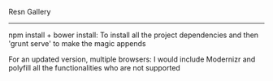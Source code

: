 Resn Gallery

____

npm install + bower install: To install all the project dependencies and then 'grunt serve' to make the magic appends

For an updated version, multiple browsers:
I would include Modernizr and polyfill all the functionalities who are not supported
